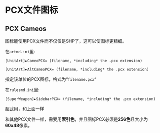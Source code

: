 PCX文件图标
==========
PCX Cameos
-------------

图标能使用PCX文件而不仅仅是SHP了，这可以使图标更精细。

在`artmd.ini`里:

    [UnitArt]►CameoPCX= (filename, *including* the .pcx extension)

    [UnitArt]►AltCameoPCX= (filename, *including* the .pcx extension)

指定该单位的PCX图标，格式为“`filename.pcx`“

在`rulesmd.ini`里:

    [SuperWeapon]►SidebarPCX= (filename, *including* the .pcx extension)

超武用，和上面一样

和其他PCX文件一样，需要用**索引色**，并且图标PCX必须是**256色**且大小为**60x48**像素。
